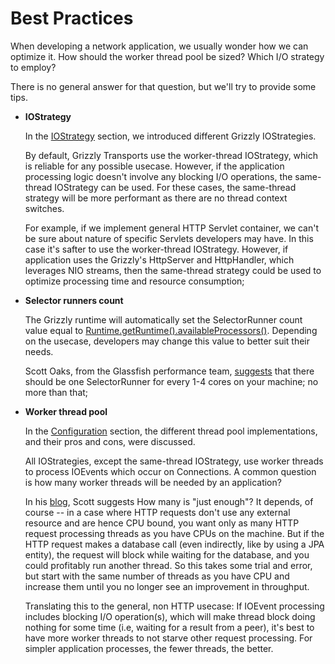 Best Practices
==============

When developing a network application, we usually wonder how we can
optimize it. How should the worker thread pool be sized? Which I/O
strategy to employ?

There is no general answer for that question, but we'll try to provide
some tips.

-   **IOStrategy**

    In the [IOStrategy](#iostrategies) section, we introduced different
    Grizzly IOStrategies.

    By default, Grizzly Transports use the worker-thread IOStrategy,
    which is reliable for any possible usecase. However, if the
    application processing logic doesn't involve any blocking I/O
    operations, the same-thread IOStrategy can be used. For these cases,
    the same-thread strategy will be more performant as there are no
    thread context switches.

    For example, if we implement general HTTP Servlet container, we
    can't be sure about nature of specific Servlets developers may have.
    In this case it's safter to use the worker-thread IOStrategy.
    However, if application uses the Grizzly's HttpServer and
    HttpHandler, which leverages NIO streams, then the same-thread
    strategy could be used to optimize processing time and resource
    consumption;

-   **Selector runners count**

    The Grizzly runtime will automatically set the SelectorRunner count
    value equal to
    [Runtime.getRuntime().availableProcessors()](http://download.oracle.com/javase/6/docs/api/java/lang/Runtime.html#availableProcessors()).
    Depending on the usecase, developers may change this value to better
    suit their needs.

    Scott Oaks, from the Glassfish performance team,
    [suggests](http://weblogs.java.net/blog/2007/12/03/glassfish-tuning-primer)
    that there should be one SelectorRunner for every 1-4 cores on your
    machine; no more than that;

-   **Worker thread pool**

    In the [Configuration](#threadpool-config) section, the different
    thread pool implementations, and their pros and cons, were
    discussed.

    All IOStrategies, except the same-thread IOStrategy, use worker
    threads to process IOEvents which occur on Connections. A common
    question is how many worker threads will be needed by an
    application?

    In his
    [blog](http://weblogs.java.net/blog/2007/12/03/glassfish-tuning-primer),
    Scott suggests How many is "just enough"? It depends, of course --
    in a case where HTTP requests don't use any external resource and
    are hence CPU bound, you want only as many HTTP request processing
    threads as you have CPUs on the machine. But if the HTTP request
    makes a database call (even indirectly, like by using a JPA entity),
    the request will block while waiting for the database, and you could
    profitably run another thread. So this takes some trial and error,
    but start with the same number of threads as you have CPU and
    increase them until you no longer see an improvement in throughput.

    Translating this to the general, non HTTP usecase: If IOEvent
    processing includes blocking I/O operation(s), which will make
    thread block doing nothing for some time (i.e, waiting for a result
    from a peer), it's best to have more worker threads to not starve
    other request processing. For simpler application processes, the
    fewer threads, the better.



